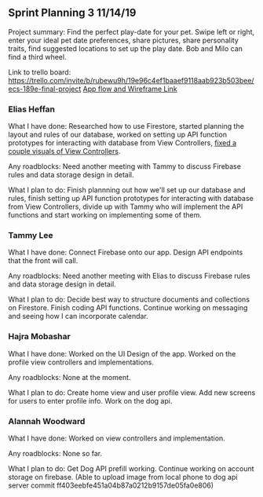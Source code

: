 ## Sprint Planning 3    11/14/19

Project summary: Find the perfect play-date for your pet. Swipe left or right, enter your ideal pet date preferences, share pictures, share personality traits, find suggested locations to set up the play date. Bob and Milo can find a third wheel.

Link to trello board: https://trello.com/invite/b/rubewu9h/19e96c4ef1baaef9118aab923b503bee/ecs-189e-final-project
[App flow and Wireframe Link](https://drive.google.com/open?id=14Jl4QUFf4HCzplrTsMw0kmbq-UGNcwXa)

### Elias Heffan

What I have done: Researched how to use Firestore, started planning the layout
and rules of our database, worked on setting up API function prototypes for
interacting with database from View Controllers, [fixed a couple visuals of View 
Controllers](https://github.com/ECS189E/project-f19-puptinder/commit/ac34e9d23c003ad8a7f112f6367f6c34fed8eb93).

Any roadblocks: Need another meeting with Tammy to discuss Firebase rules and data storage design in detail.

What I plan to do: Finish plannning out how we'll set up our database and rules,
finish setting up API function prototypes for interacting with database from
View Controllers, divide up with Tammy who will implement the API functions and
start working on implementing some of them.

### Tammy Lee

What I have done: Connect Firebase onto our app. Design API endpoints that the front will call.

Any roadblocks: Need another meeting with Elias to discuss Firebase rules and data storage design in detail. 

What I plan to do: Decide best way to structure documents and collections on Firestore. Finish coding API functions. Continue working on messaging and seeing how I can incorporate calendar.

### Hajra Mobashar

What I have done: Worked on the UI Design of the app. Worked on the profile view controllers and implementations.

Any roadblocks: None at the moment.

What I plan to do: Create home view and user profile view. Add new screens for users to enter profile info. Work on the dog api.

### Alannah Woodward

What I have done: Worked on view controllers and implementation. 

Any roadblocks: None so far. 

What I plan to do: Get Dog API prefill working. Continue working on account storage on firebase. 
(Able to upload image from local phone to dog api server commit ff403eebfe451a04b87a0212b9157de05fa0e806)
